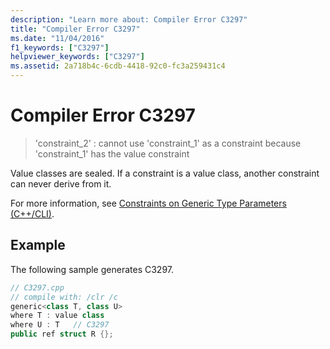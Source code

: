 ```yaml
---
description: "Learn more about: Compiler Error C3297"
title: "Compiler Error C3297"
ms.date: "11/04/2016"
f1_keywords: ["C3297"]
helpviewer_keywords: ["C3297"]
ms.assetid: 2a718b4c-6cdb-4418-92c0-fc3a259431c4
---
```

# Compiler Error C3297

> 'constraint_2' : cannot use 'constraint_1' as a constraint because 'constraint_1' has the value constraint

Value classes are sealed. If a constraint is a value class, another constraint can never derive from it.

For more information, see [Constraints on Generic Type Parameters (C++/CLI)](../../extensions/constraints-on-generic-type-parameters-cpp-cli.md).

## Example

The following sample generates C3297.

```cpp
// C3297.cpp
// compile with: /clr /c
generic<class T, class U>
where T : value class
where U : T   // C3297
public ref struct R {};
```
